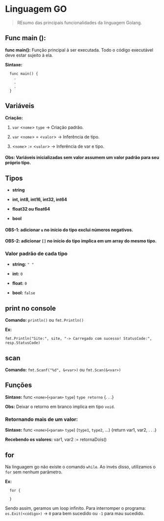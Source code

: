 # Linguagem GO
> REsumo das principais funcionalidades da linguagem Golang.

## Func main ():
**func main():** Função principal à ser executada. Todo o código executável deve estar sujeito à ela.

**Sintaxe:**

``` 
  func main() {
    .
    .
    .
  }
```

## Variáveis
**Criação:** 
  1. `var` <`nome`> `type` -> Criação padrão.

  2. `var` <`nome`> = <`valor`> -> Inferência de tipo.
  
  3. <`nome`> := <`valor`> -> Inferência de var e tipo.

#### Obs: Variáveis inicializadas sem valor assumem um valor padrão para seu próprio tipo.

## Tipos
- **string**

- **int, int8, int16, int32, int64**

- **float32 ou float64**

- **bool**

#### **OBS-1:** adicionar `u` no início do tipo exclui números negativos.
#### **OBS-2:** adicionar `[]` no início do tipo implica em um array do mesmo tipo.

### Valor padrão de cada tipo
- **string:** `" "`

- **int:** `0`

- **float:** `0`

- **bool:** `false`

## print no console
**Comando:** `println()` ou `fmt.Println()`

**Ex:**

    fmt.Println("Site:", site, "-> Carregado com sucesso! StatusCode:", resp.StatusCode)

## scan
**Comando:** `fmt.Scanf("%d", &<var>)` ou `fmt.Scan(&<var>)`

## Funções
**Sintaxe:** func `<nome>`(`<param>` `type`) `type retorno` {. . .}

**Obs:** Deixar o retorno em branco implica em tipo `void`.

### Retornando mais de um valor:
**Sintaxe:** func `<nome>`(`<param>` `type`) (`type1`, `type2`, ...) {return var1, var2, . . .}

**Recebendo os valores:** var1, var2 := retornaDois()

## for
Na linguagem go não existe o comando `while`. Ao invés disso, utilizamos o `for` sem nenhum parâmetro.

**Ex:**

```
  for {

  }
```
Sendo assim, geramos um loop infinito. Para interromper o programa: `os.Exit(<código>)` -> `0` para bem sucedido ou `-1` para mau sucedido.
